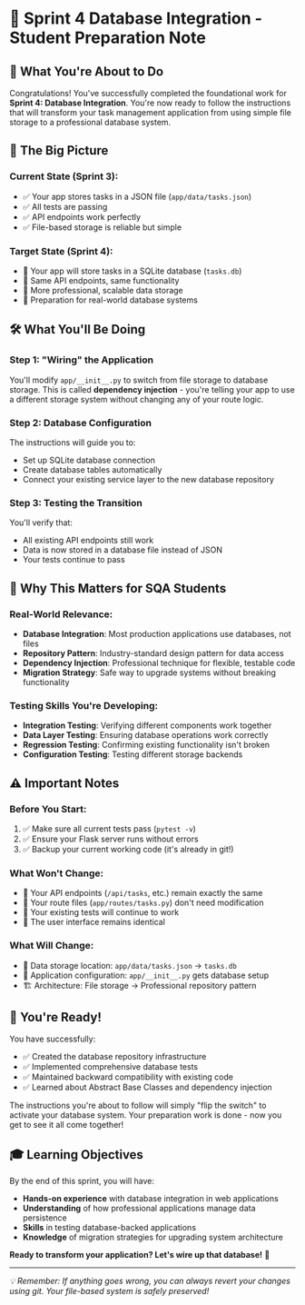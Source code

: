 # 📝 Sprint 4 Database Integration - Student Preparation Note

## 🎯 What You're About to Do

Congratulations! You've successfully completed the foundational work for **Sprint 4: Database Integration**. You're now ready to follow the instructions that will transform your task management application from using simple file storage to a professional database system.

## 🔄 The Big Picture

### **Current State (Sprint 3)**:
- ✅ Your app stores tasks in a JSON file (`app/data/tasks.json`)
- ✅ All tests are passing
- ✅ API endpoints work perfectly
- ✅ File-based storage is reliable but simple

### **Target State (Sprint 4)**:
- 🎯 Your app will store tasks in a SQLite database (`tasks.db`)
- 🎯 Same API endpoints, same functionality
- 🎯 More professional, scalable data storage
- 🎯 Preparation for real-world database systems

## 🛠️ What You'll Be Doing

### **Step 1: "Wiring" the Application**
You'll modify `app/__init__.py` to switch from file storage to database storage. This is called **dependency injection** - you're telling your app to use a different storage system without changing any of your route logic.

### **Step 2: Database Configuration**
The instructions will guide you to:
- Set up SQLite database connection
- Create database tables automatically
- Connect your existing service layer to the new database repository

### **Step 3: Testing the Transition**
You'll verify that:
- All existing API endpoints still work
- Data is now stored in a database file instead of JSON
- Your tests continue to pass

## 🧪 Why This Matters for SQA Students

### **Real-World Relevance**:
- **Database Integration**: Most production applications use databases, not files
- **Repository Pattern**: Industry-standard design pattern for data access
- **Dependency Injection**: Professional technique for flexible, testable code
- **Migration Strategy**: Safe way to upgrade systems without breaking functionality

### **Testing Skills You're Developing**:
- **Integration Testing**: Verifying different components work together
- **Data Layer Testing**: Ensuring database operations work correctly
- **Regression Testing**: Confirming existing functionality isn't broken
- **Configuration Testing**: Testing different storage backends

## ⚠️ Important Notes

### **Before You Start**:
1. ✅ Make sure all current tests pass (`pytest -v`)
2. ✅ Ensure your Flask server runs without errors
3. ✅ Backup your current working code (it's already in git!)

### **What Won't Change**:
- 🔄 Your API endpoints (`/api/tasks`, etc.) remain exactly the same
- 🔄 Your route files (`app/routes/tasks.py`) don't need modification
- 🔄 Your existing tests will continue to work
- 🔄 The user interface remains identical

### **What Will Change**:
- 📂 Data storage location: `app/data/tasks.json` → `tasks.db`
- 🔧 Application configuration: `app/__init__.py` gets database setup
- 🏗️ Architecture: File storage → Professional repository pattern

## 🚀 You're Ready!

You have successfully:
- ✅ Created the database repository infrastructure
- ✅ Implemented comprehensive database tests
- ✅ Maintained backward compatibility with existing code
- ✅ Learned about Abstract Base Classes and dependency injection

The instructions you're about to follow will simply "flip the switch" to activate your database system. Your preparation work is done - now you get to see it all come together!

## 🎓 Learning Objectives

By the end of this sprint, you will have:
- **Hands-on experience** with database integration in web applications
- **Understanding** of how professional applications manage data persistence
- **Skills** in testing database-backed applications
- **Knowledge** of migration strategies for upgrading system architecture

**Ready to transform your application? Let's wire up that database!** 🔌

---

*💡 Remember: If anything goes wrong, you can always revert your changes using git. Your file-based system is safely preserved!*
